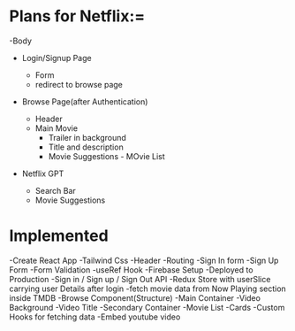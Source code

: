# Plans for Netflix:=
-Body
  - Login/Signup Page
    - Form
    - redirect to browse page

  - Browse Page(after Authentication)
    - Header
    - Main Movie
       - Trailer in background
       - Title and description
       - Movie Suggestions
             - MOvie List

- Netflix GPT 
    - Search Bar
    - Movie Suggestions


# Implemented
-Create React App
-Tailwind Css
-Header
-Routing
-Sign In form
-Sign Up Form
-Form Validation
-useRef Hook
-Firebase Setup
-Deployed to Production
-Sign in / Sign up / Sign Out API
-Redux Store with userSlice carrying user Details after login
-fetch movie data from Now Playing section inside TMDB
     -Browse Component(Structure)
        -Main Container
          -Video Background
          -Video Title
        -Secondary Container
          -Movie List 
            -Cards
-Custom Hooks for fetching data
-Embed youtube video
       